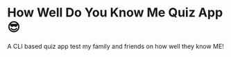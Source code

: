 # How Well Do You Know Me Quiz App😎

A CLI based quiz app test my family and friends on how well they know ME!